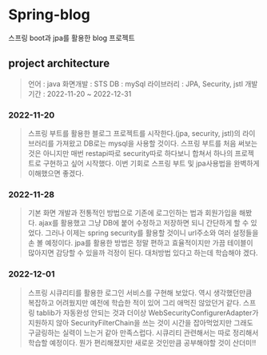 # Spring-blog
스프링 boot과 jpa를 활용한 blog 프로젝트

## project architecture
> 언어 : java
  화면개발 : STS
  DB : mySql
  라이브러리 : JPA, Security, jstl
  개발 기간 : 2022-11-20 ~ 2022-12-31

### 2022-11-20
> 스프링 부트를 활용한 블로그 프로젝트를 시작한다.(jpa, security, jstl)의 라이브러리를 가져왔고 DB로는 mysql을 사용할 것이다.
 스프링 부트를 처음 써보는 것은 아니지만 매번 restapi따로 security따로 하다보니 합쳐서 하나의 프로젝트로 구현하고 싶어 시작했다.
 이번 기회로 스프링 부트 및 jpa사용법을 완벽하게 이해했으면 좋겠다.
 
### 2022-11-28
> 기본 화면 개발과 전통적인 방법으로 기존에 로그인하는 법과 회원가입을 해봤다. ajax를 활용했고 그냥 DB에 붙어 수정하고 저장하면 되니 간단하게 할 수 있었다. 그러나
 이제는 spring security를 활용할 것이니 url주소와 여러 설정들을 손 볼 예정이다. jpa를 활용한 방법은 정말 편하고 효율적이지만 가끔 테이블이 많아지면 감당할 수 있을까
 걱정이 된다. 대처방법 있다고 하는데 학습해야 겠다.
 
### 2022-12-01
> 스프링 시큐리티를 활용한 로그인 서비스를 구현해 보았다. 역시 생각했던만큼 복잡하고 어려웠지만 예전에 학습한 적이 있어 그리 애먹진 않았던거 같다. 스프링 tablib가 자동완성 안되는 것과
  더이상 WebSecurityConfigurerAdapter가 지원하지 않아 SecurityFilterChain을 쓰는 것이 시간을 잡아먹었지만 그래도 구글링하는 실력이 느는거 같아 만족스럽다.
  시큐리티 관련해서는 따로 정리해서 학습할 예정이다. 뭔가 편리해졌지만 새로운 것인만큼 공부해야할 것이 산더미!!
